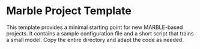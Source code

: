 # Marble Project Template

This template provides a minimal starting point for new MARBLE-based projects.
It contains a sample configuration file and a short script that trains a small
model. Copy the entire directory and adapt the code as needed.
